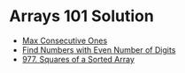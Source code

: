 # Arrays 101 Solution

- [Max Consecutive Ones](./Max_Consecutive_Ones)
- [Find Numbers with Even Number of Digits](./Find_Numbers_with_Even_Number_of_Digits)
- [977. Squares of a Sorted Array](./977_Squares_of_a_Sorted_Array)